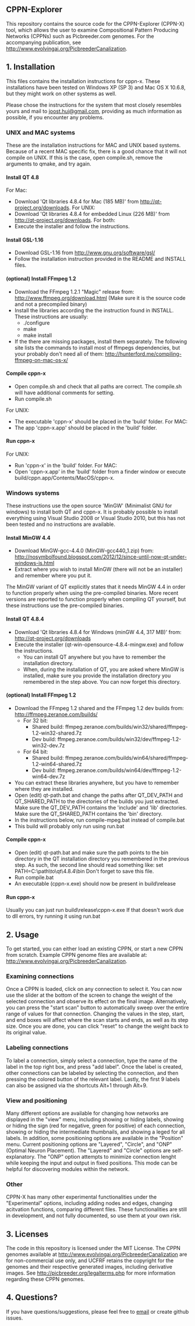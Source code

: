 ## CPPN-Explorer

This repository contains the source code for the CPPN-Explorer (CPPN-X) tool, which allows the user to examine Compositional Pattern Producing Networks (CPPNs) such as Picbreeder.com genomes. For the accompanying publication, see http://www.evolvingai.org/PicbreederCanalization.

## 1. Installation

This files contains the installation instructions for cppn-x. 
These installations have been tested on Windows XP (SP 3) and Mac OS X 10.6.8,
but they might work on other systems as well.

Please chose the instructions for the system that most closely resembles yours
and mail to joost.hui@gmail.com, providing as much information as possible, 
if you encounter any problems.


### UNIX and MAC systems
These are the installation instructions for MAC and UNIX based systems.
Because of a recent MAC specific fix, there is a good chance that it will not compile on UNIX.
If this is the case, open compile.sh, remove the arguments to qmake, and try again.

#### Install QT 4.8
For Mac:
* Download 'Qt libraries 4.8.4 for Mac (185 MB)' from http://qt-project.org/downloads.
For UNIX:
* Download 'Qt libraries 4.8.4 for embedded Linux (226 MB)' from http://qt-project.org/downloads.
For both:
* Execute the installer and follow the instructions.

#### Install GSL-1.16
* Download GSL-1.16 from http://www.gnu.org/software/gsl/
* Follow the installation instruction provided in the README and INSTALL files.

#### (optional) Install FFmpeg 1.2
* Download the FFmpeg 1.2.1 "Magic" release from: http://www.ffmpeg.org/download.html (Make sure it is the source code and not a precompiled binary)
* Install the libraries according the the instruction found in INSTALL. These instructions are usually: 
	- ./configure 
	- make 
	- make install 
* If the there are missing packages, install them separately. 
The following site lists the commands to install most of ffmpegs dependencies, but your probably don't need all of them: http://hunterford.me/compiling-ffmpeg-on-mac-os-x/


#### Compile cppn-x
* Open compile.sh and check that all paths are correct. The compile.sh will have additional comments for setting. 
* Run compile.sh

For UNIX:
* The executable 'cppn-x' should be placed in the 'build' folder.
For MAC:
* The app 'cppn-x.app' should be placed in the 'build' folder.

#### Run cppn-x
For UNIX:
* Run 'cppn-x' in the 'build' folder.
For MAC:
* Open 'cppn-x.app' in the 'build' folder from a finder window or execute build/cppn.app/Contents/MacOS/cppn-x.

### Windows systems
These instructions use the open source 'MinGW' (Minimalist GNU for windows) to install both QT and cppn-x.
It is probably possible to install everything using Visual Studio 2008 or Visual Studio 2010,
but this has not been tested and no instructions are available.

#### Install MinGW 4.4
* Download MinGW-gcc-4.4.0 (MinGW-gcc440_1.zip) from: http://nosymbolfound.blogspot.com/2012/12/since-until-now-qt-under-windows-is.html
* Extract where you wish to install MinGW (there will not be an installer) and remember where you put it.

The MinGW variant of QT explicitly states that it needs MinGW 4.4 in order to function properly when using the pre-compiled binaries.
More recent versions are reported to function properly when compiling QT yourself, but these instructions use the pre-compiled binaries.

#### Install QT 4.8.4
* Download 'Qt libraries 4.8.4 for Windows (minGW 4.4, 317 MB)' from: http://qt-project.org/downloads
* Execute the installer (qt-win-opensource-4.8.4-mingw.exe) and follow the instructions.
	- You can install QT anywhere but you have to remember the installation directory.
	- When, during the installation of QT, you are asked where MinGW is installed,
	  make sure you provide the installation directory you remembered in the step above. 
	  You can now forget this directory.

#### (optional) Install FFmpeg 1.2
* Download the FFmpeg 1.2 shared and the FFmpeg 1.2 dev builds from: http://ffmpeg.zeranoe.com/builds/
	- For 32 bit:
		- Shared build: ffmpeg.zeranoe.com/builds/win32/shared/ffmpeg-1.2-win32-shared.7z
		- Dev build: ffmpeg.zeranoe.com/builds/win32/dev/ffmpeg-1.2-win32-dev.7z
	- For 64 bit:
		- Shared build: ffmpeg.zeranoe.com/builds/win64/shared/ffmpeg-1.2-win64-shared.7z
		- Dev build: ffmpeg.zeranoe.com/builds/win64/dev/ffmpeg-1.2-win64-dev.7z
* You can extract these libraries anywhere, but you have to remember where they are installed.
* Open (edit) qt-path.bat and change the paths after QT_DEV_PATH and QT_SHARED_PATH to the directories of the builds you just extracted. 
  Make sure the QT_DEV_PATH contains the 'include' and 'lib' directories.
  Make sure the QT_SHARED_PATH contains the 'bin' directory.
* In the instructions below, run compile-mpeg.bat instead of compile.bat
* This build will probably only run using run.bat
	  
#### Compile cppn-x
* Open (edit) qt-path.bat and make sure the path points to the bin directory in the QT installation directory you remembered in the previous step.
  As such, the second line should read something like: set PATH=C:\path\to\qt\4.8.4\bin
  Don't forget to save this file.
* Run compile.bat
* An executable (cppn-x.exe) should now be present in build\release

#### Run cppn-x
Usually you can just run build\release\cppn-x.exe
If that doesn't work due to dll errors, try running it using run.bat


## 2. Usage

To get started, you can either load an existing CPPN, or start a new CPPN from scratch. Example CPPN genome files are available at: http://www.evolvingai.org/PicbreederCanalization.

### Examining connections

Once a CPPN is loaded, click on any connection to select it. You can now use the slider at the bottom of the screen to change the weight of the selected connection and observe its effect on the final image. Alternatively, you can press the "start scan" button to automatically sweep over the entire range of values for that connection. Changing the values in the step, start, and end boxes will affect where the scan starts and ends, as well as its step size. Once you are done, you can click "reset" to change the weight back to its original value.

### Labeling connections

To label a connection, simply select a connection, type the name of the label in the top right box, and press "add label". Once the label is created, other connections can be labeled by selecting the connection, and then pressing the colored button of the relevant label. Lastly, the first 9 labels can also be assigned via the shortcuts Alt+1 through Alt+9.

### View and positioning

Many different options are available for changing how networks are displayed in the "view" menu, including showing or hiding labels, showing or hiding the sign (red for negative, green for positive) of each connection, showing or hiding the intermediate thumbnails, and showing a leged for all labels. In addition, some positioning options are available in the "Position" menu. Current positioning options are "Layered", "Circle", and "ONP" (Optimal Neuron Placement). The "Layered" and "Circle" options are self-explanatory. The "ONP" option attempts to minimize connection lenght while keeping the input and output in fixed positions. This mode can be helpful for discovering modules within the network.

### Other

CPPN-X has many other experimental functionalities under the "Experimental" options, including adding nodes and edges, changing acitvation functions, comparing different files. These functionalities are still in development, and not fully documented, so use them at your own risk.


## 3. Licenses
The code in this repository is licensed under the MIT License. The CPPN genomes available at http://www.evolvingai.org/PicbreederCanalization are for non-commercial use only, and UCFRF retains the copyright for the genomes and their respective generated images, including derivative images. See http://picbreeder.org/legalterms.php for more information regarding these CPPN genomes.


## 4. Questions?
If you have questions/suggestions, please feel free to [email](mailto:joost.hui@gmail.com) or create github issues. 
